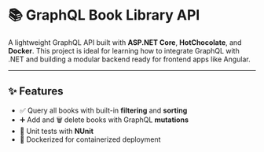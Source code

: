 # 📚 GraphQL Book Library API

A lightweight GraphQL API built with **ASP.NET Core**, **HotChocolate**, and **Docker**. This project is ideal for learning how to integrate GraphQL with .NET and building a modular backend ready for frontend apps like Angular.

---

## ✨ Features

- ✅ Query all books with built-in **filtering** and **sorting**
- ➕ Add and 🗑️ delete books with GraphQL **mutations**
- 🧪 Unit tests with **NUnit**
- 🐳 Dockerized for containerized deployment
